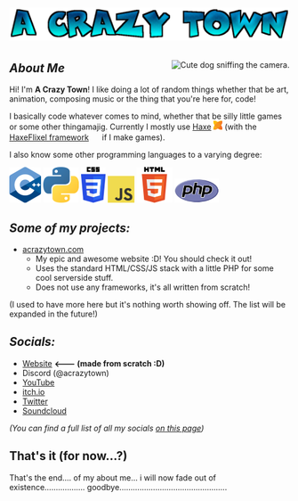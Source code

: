 # <p align="center"><img src="assets/logo.png" alt="A Crazy Town Logo"></p>
<img align="right" src="https://user-images.githubusercontent.com/47027981/147223424-495d48c3-81d9-4228-8d6b-25d687bfec35.png" alt="Cute dog sniffing the camera.">

## ***About Me***
Hi! I'm **A Crazy Town**! I like doing a lot of random things whether that be art, animation, composing music or the thing that you're here for, code!

I basically code whatever comes to mind, whether that be silly little games or some other thingamajig. Currently I mostly use <a href="https://haxe.org">Haxe</a> <a href="https://haxe.org"><img width="16" height="16" src="assets/haxe.png"></a> (with the <a href="https://haxeflixel.com">HaxeFlixel framework</a> <a href="https://haxeflixel.com"><img width="16" height="16" src="assets/haxeflixel.svg"></a> if I make games).

I also know some other programming languages to a varying degree:
<div>
  <a href="https://en.wikipedia.org/wiki/C%2B%2B"><img width="57" height="64" src="assets/ISO_C++_Logo.svg.png"></a>
  <a href="https://python.org"><img width="64" height="64" src="assets/pypy.png"></a>
  <a href="https://en.wikipedia.org/wiki/CSS"><img width="44" height="64" src="assets/csslogo.png"></a> <!-- I completely eyeballed the size for this one lmfao -->
  <a href="https://en.wikipedia.org/wiki/JavaScript"><img width="48" height="48" src="assets/jslogo.png"></a>
  <a href="https://en.wikipedia.org/wiki/HTML5"><img width="64" height="64" src="assets/html5.png"></a>
  <a href="https://php.net"><img width="80" height="43" src="assets/php.png"></a>
</div>

## ***Some of my projects:***
  - [acrazytown.com](https://acrazytown.com/)
      - My epic and awesome website :D! You should check it out!
      - Uses the standard HTML/CSS/JS stack with a little PHP for some cool serverside stuff.
      - Does not use any frameworks, it's all written from scratch!

(I used to have more here but it's nothing worth showing off. The list will be expanded in the future!)
  <!--
  - [ace](https://github.com/ACrazyTown/ace)
      - A work-in-progress very early in development C++ game engine that uses SDL2 & OpenGL
  - [DingDong's Funkin' v2.0](https://gamebanana.com/mods/301335)
    - The Friday Night Funkin' mod where you battle [DingDongDirt](https://twitter.com/dorbellprod), the world famous small animator!
    - *I don't do FNF stuff anymore... but I spent some time on this mod and I think it turned out kinda cool...*
  - [Donut Dodger](https://acrazytown.itch.io/donut-dodger)
    - A game where you dodge donuts...! (Who would've guessed?)
    - One of my first HaxeFlixel projects, it's old and kinda sucks but I think its good to show the start of a journey.
  -->

<!-- ## Notable contributions to open-source software:
  - [HaxeFlixel](https://github.com/HaxeFlixel/flixel)
    - [Add onVolumeChange to SoundFrontEnd](https://github.com/HaxeFlixel/flixel/pull/3148)
    - [Add default antialiasing option to FlxSprite](https://github.com/HaxeFlixel/flixel/pull/2658)
-->

## ***Socials:***
- [Website](https://acrazytown.com/) **<--- (made from scratch :D)**
- Discord (@acrazytown)
- [YouTube](https://youtube.com/c/acrazytown)
- [itch.io](https://acrazytown.itch.io/)
- [Twitter](https://twitter.com/acrazytown)
- [Soundcloud](https://soundcloud.com/a-crazy-town)

_(You can find a full list of all my socials [on this page](https://acrazytown.com/socials))_

## That's it (for now...?)
That's the end.... of my about me... i will now fade out of existence.................. goodbye................................................
